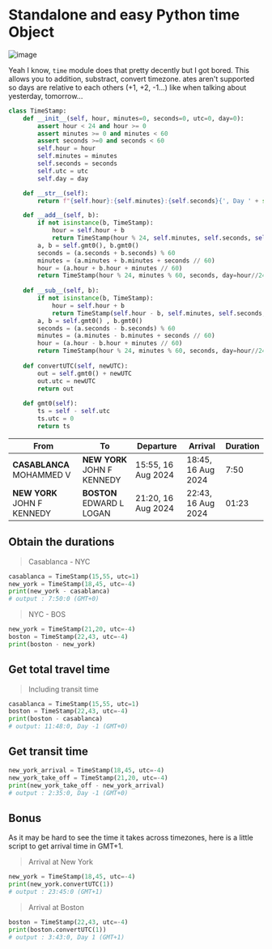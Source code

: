 # Standalone and easy Python time Object

![image](https://wallpapercave.com/wp/wp4491645.png)

Yeah I know, `time` module does that pretty decently but I got bored. This allows you to addition, substract, convert timezone. ates aren't supported so days are relative to each others (+1, +2, -1...) like when talking about yesterday, tomorrow...

```python
class TimeStamp:
    def __init__(self, hour, minutes=0, seconds=0, utc=0, day=0):
        assert hour < 24 and hour >= 0
        assert minutes >= 0 and minutes < 60
        assert seconds >=0 and seconds < 60
        self.hour = hour
        self.minutes = minutes
        self.seconds = seconds
        self.utc = utc
        self.day = day

    def __str__(self):
        return f"{self.hour}:{self.minutes}:{self.seconds}{', Day ' + str(self.day) if self.day else ''} (GMT+{self.utc})"

    def __add__(self, b):
        if not isinstance(b, TimeStamp):
            hour = self.hour + b
            return TimeStamp(hour % 24, self.minutes, self.seconds, self.utc, day=self.day + hour // 24)
        a, b = self.gmt0(), b.gmt0()
        seconds = (a.seconds + b.seconds) % 60
        minutes = (a.minutes + b.minutes + seconds // 60)
        hour = (a.hour + b.hour + minutes // 60)
        return TimeStamp(hour % 24, minutes % 60, seconds, day=hour//24)
    
    def __sub__(self, b):
        if not isinstance(b, TimeStamp):
            hour = self.hour + b
            return TimeStamp(self.hour - b, self.minutes, self.seconds, self.utc, day=self.day + hour // 24)
        a, b = self.gmt0() , b.gmt0()
        seconds = (a.seconds - b.seconds) % 60
        minutes = (a.minutes - b.minutes + seconds // 60)
        hour = (a.hour - b.hour + minutes // 60)
        return TimeStamp(hour % 24, minutes % 60, seconds, day=hour//24)
    
    def convertUTC(self, newUTC):
        out = self.gmt0() + newUTC
        out.utc = newUTC
        return out
    
    def gmt0(self):
        ts = self - self.utc
        ts.utc = 0
        return ts
```

| From | To | Departure | Arrival | Duration
| - | - |  - | - | - |
**CASABLANCA** MOHAMMED V |  **NEW YORK** JOHN F KENNEDY | 15:55, 16 Aug 2024 | 18:45, 16 Aug 2024 | 7:50
 **NEW YORK** JOHN F KENNEDY |  **BOSTON** EDWARD L LOGAN | 21:20, 16 Aug 2024 | 22:43, 16 Aug 2024 | 01:23

## Obtain the durations

> Casablanca - NYC

```python
casablanca = TimeStamp(15,55, utc=1)
new_york = TimeStamp(18,45, utc=-4)
print(new_york - casablanca)
# output : 7:50:0 (GMT+0)
```

> NYC - BOS
```python
new_york = TimeStamp(21,20, utc=-4)
boston = TimeStamp(22,43, utc=-4)
print(boston - new_york)
```


## Get total travel time

> Including transit time

```python
casablanca = TimeStamp(15,55, utc=1)
boston = TimeStamp(22,43, utc=-4)
print(boston - casablanca)
# output: 11:48:0, Day -1 (GMT+0)
```

## Get transit time

```python
new_york_arrival = TimeStamp(18,45, utc=-4)
new_york_take_off = TimeStamp(21,20, utc=-4)
print(new_york_take_off - new_york_arrival)
# output : 2:35:0, Day -1 (GMT+0)
```

## Bonus

As it may be hard to see the time it takes across timezones, here is a little script to get arrival time in GMT+1.

> Arrival at New York
```python
new_york = TimeStamp(18,45, utc=-4)
print(new_york.convertUTC(1))
# output : 23:45:0 (GMT+1)
```

> Arrival at Boston
```python
boston = TimeStamp(22,43, utc=-4)
print(boston.convertUTC(1))
# output : 3:43:0, Day 1 (GMT+1)
```
